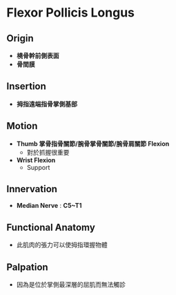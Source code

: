 # Flexor Pollicis Longus
## Origin
* **橈骨幹前側表面**
* **骨間膜**  

## Insertion
* **拇指遠端指骨掌側基部**

## Motion
* **Thumb 掌骨指骨關節/腕骨掌骨關節/腕骨肩關節 Flexion**
	* 對於抓握很重要
* **Wrist Flexion**
	* Support  

## Innervation
* **Median Nerve** : **C5~T1**  

## Functional Anatomy
* 此肌肉的張力可以使拇指環握物體  

## Palpation
* 因為是位於掌側最深層的屈肌而無法觸診
